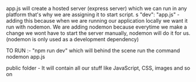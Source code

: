app.js will create a hosted server (express server) which we can run in any platform that's why we are assigning it to start script.
s
"dev": "app.js" - adding this because when we are running our application locally we want it run with nodemon. We are adding nodemon because everytime we make a change we wont have to start the server manually, nodemon will do it for us. (nodemon is only used as a development dependency)

TO RUN :- 
"npm run dev" which will behind the scene run the command nodemon app.js

public folder - It will contain all our stuff like JavaScript, CSS, images and so on